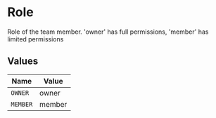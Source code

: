 # Role

Role of the team member. 'owner' has full permissions, 'member' has limited permissions


## Values

| Name     | Value    |
| -------- | -------- |
| `OWNER`  | owner    |
| `MEMBER` | member   |